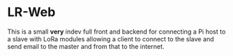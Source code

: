 # LR-Web

This is a small **very** indev full front and backend for connecting a Pi host to a slave with LoRa modules allowing a client to connect to the slave and send email to the master and from that to the internet.
